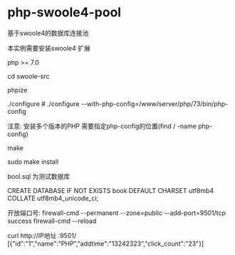 # php-swoole4-pool
基于swoole4的数据库连接池

本实例需要安装swoole4 扩展 

php >= 7.0

cd swoole-src

phpize

./configure  # ./configure --with-php-config=/www/server/php/73/bin/php-config

注意: 安装多个版本的PHP 需要指定php-config的位置(find / -name php-config)

make 

sudo make install

bool.sql 为测试数据库


CREATE DATABASE IF NOT EXISTS book DEFAULT CHARSET utf8mb4 COLLATE utf8mb4_unicode_ci;

开放端口号:
firewall-cmd --permanent --zone=public --add-port=9501/tcp
success
firewall-cmd --reload

curl http://IP地址 :9501/
[{"id":"1","name":"PHP","addtime":"13242323","click_count":"23"}]

